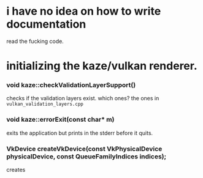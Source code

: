 
# i have no idea on how to write documentation
read the fucking code.
# initializing the kaze/vulkan renderer.

### void kaze::checkValidationLayerSupport()
checks if the validation layers exist.
which ones? the ones in `vulkan_validation_layers.cpp`

### void kaze::errorExit(const char* m)
exits the application but prints in the stderr
before it quits.

### VkDevice createVkDevice(const VkPhysicalDevice physicalDevice, const QueueFamilyIndices indices);
creates


